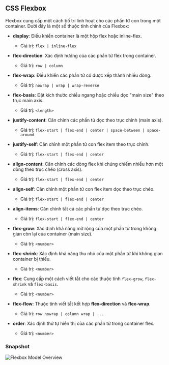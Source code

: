 ## CSS Flexbox

Flexbox cung cấp một cách bố trí linh hoạt cho các phần tử con trong một container. Dưới đây là một số thuộc tính chính của Flexbox:

- **display**: Điều khiển container là một hộp flex hoặc inline-flex.
  - Giá trị: `flex | inline-flex`

- **flex-direction**: Xác định hướng của các phần tử flex trong container.
  - Giá trị: `row | column`

- **flex-wrap**: Điều khiển các phần tử có được xếp thành nhiều dòng.
  - Giá trị: `nowrap | wrap | wrap-reverse`

- **flex-basis**: Đặt kích thước chiều ngang hoặc chiều dọc "main size" theo trục main axis.
  - Giá trị: `<length>`

- **justify-content**: Căn chỉnh các phần tử dọc theo trục chính (main axis).
  - Giá trị: `flex-start | flex-end | center | space-between | space-around`

- **justify-self**: Căn chỉnh một phần tử con flex item theo trục chính.
  - Giá trị: `flex-start | flex-end | center`

- **align-content**: Căn chỉnh các dòng flex khi chúng chiếm nhiều hơn một dòng theo trục chéo (cross axis).
  - Giá trị: `flex-start | flex-end | center`

- **align-self**: Căn chỉnh một phần tử con flex item dọc theo trục chéo.
  - Giá trị: `flex-start | flex-end | center`

- **align-items**: Căn chỉnh tất cả các phần tử dọc theo trục chéo.
  - Giá trị: `flex-start | flex-end | center`

- **flex-grow**: Xác định khả năng mở rộng của một phần tử trong không gian còn lại của container (main size).
  - Giá trị: `<number>`

- **flex-shrink**: Xác định khả năng thu nhỏ của một phần tử khi không gian container bị thiếu.
  - Giá trị: `<number>`

- **flex**: Cung cấp một cách viết tắt cho các thuộc tính `flex-grow`, `flex-shrink` và `flex-basis`.
  - Giá trị: `<number>`

- **flex-flow**: Thuộc tính viết tắt kết hợp **flex-direction** và **flex-wrap**.
  - Giá trị: `row nowrap | column wrap | ...`

- **order**: Xác định thứ tự hiển thị của các phần tử trong container flex.
  - Giá trị: `<number>`


### Snapshot
![Flexbox Model Overview](https://developer.mozilla.org/en-US/docs/Learn/CSS/CSS_layout/Flexbox/flex_terms.png "Flexbox Model")
